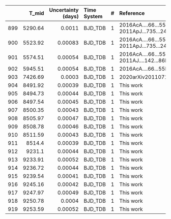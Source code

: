 |     |   T_mid |   Uncertainty (days) | Time System   |   # | Reference                            |
|----:|--------:|---------------------:|:--------------|----:|:-------------------------------------|
| 899 | 5290.64 |              0.0011  | BJD_TDB       |   1 | 2016AcA….66…55M; 2011ApJ...735...24J |
| 900 | 5523.92 |              0.00083 | BJD_TDB       |   1 | 2016AcA….66…55M; 2011ApJ...735...24J |
| 901 | 5574.51 |              0.00054 | BJD_TDB       |   1 | 2016AcA….66…55M; 2011AJ....142...86E |
| 902 | 5945.51 |              0.00054 | BJD_TDB       |   1 | 2016AcA....66...55M                  |
| 903 | 7426.69 |              0.0003  | BJD_TDB       |   1 | 2020arXiv201107169S                  |
| 904 | 8491.92 |              0.00039 | BJD_TDB       |   1 | This work                            |
| 905 | 8494.73 |              0.00044 | BJD_TDB       |   1 | This work                            |
| 906 | 8497.54 |              0.00045 | BJD_TDB       |   1 | This work                            |
| 907 | 8500.35 |              0.00043 | BJD_TDB       |   1 | This work                            |
| 908 | 8505.97 |              0.00047 | BJD_TDB       |   1 | This work                            |
| 909 | 8508.78 |              0.00046 | BJD_TDB       |   1 | This work                            |
| 910 | 8511.59 |              0.00043 | BJD_TDB       |   1 | This work                            |
| 911 | 8514.4  |              0.00039 | BJD_TDB       |   1 | This work                            |
| 912 | 9231.1  |              0.00044 | BJD_TDB       |   1 | This work                            |
| 913 | 9233.91 |              0.00052 | BJD_TDB       |   1 | This work                            |
| 914 | 9236.72 |              0.00044 | BJD_TDB       |   1 | This work                            |
| 915 | 9239.54 |              0.00041 | BJD_TDB       |   1 | This work                            |
| 916 | 9245.16 |              0.00042 | BJD_TDB       |   1 | This work                            |
| 917 | 9247.97 |              0.00049 | BJD_TDB       |   1 | This work                            |
| 918 | 9250.78 |              0.0004  | BJD_TDB       |   1 | This work                            |
| 919 | 9253.59 |              0.00052 | BJD_TDB       |   1 | This work                            |